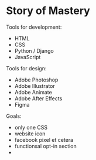 # Story of Mastery

Tools for development:

- HTML
- CSS
- Python / Django
- JavaScript

Tools for design:

- Adobe Photoshop
- Adobe Illustrator
- Adobe Animate
- Adobe After Effects
- Figma

Goals:
- only one CSS
- website icon
- facebook pixel et cetera
- functionsal opt-in section
- 
